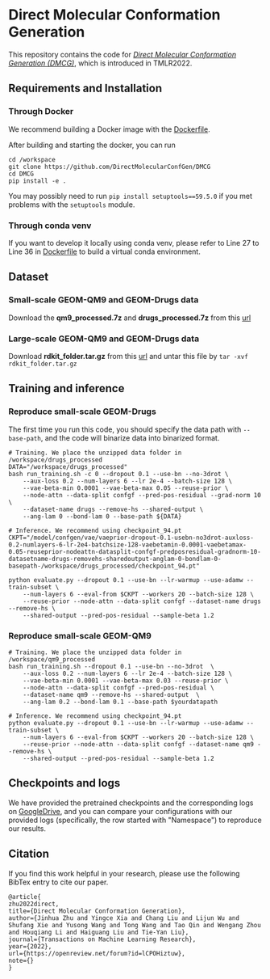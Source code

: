 # Direct Molecular Conformation Generation 
This repository contains the code for *[Direct Molecular Conformation Generation (DMCG)](https://openreview.net/pdf?id=lCPOHiztuw)*, which is introduced in TMLR2022.

## Requirements and Installation

### Through Docker

We recommend building a Docker image with the [Dockerfile](Dockerfile).

After building and starting the docker, you can run

```shell
cd /workspace
git clone https://github.com/DirectMolecularConfGen/DMCG
cd DMCG
pip install -e .
```

You may possibly need to run `pip install setuptools==59.5.0` if you met problems with the `setuptools` module.

### Through conda venv
If you want to develop it locally using conda venv, please refer to Line 27 to Line 36 in [Dockerfile](Dockerfile) to build a virtual conda environment.

## Dataset 

### Small-scale GEOM-QM9 and GEOM-Drugs data
Download the **qm9_processed.7z** and **drugs_processed.7z** from this [url](https://drive.google.com/drive/folders/10dWaj5lyMY0VY4Zl0zDPCa69cuQUGb-6)


### Large-scale GEOM-QM9 and GEOM-Drugs data
Download **rdkit_folder.tar.gz** from this [url](https://dataverse.harvard.edu/dataset.xhtml?persistentId=doi:10.7910/DVN/JNGTDF) and untar this file by `tar -xvf rdkit_folder.tar.gz`


## Training and inference


### Reproduce small-scale GEOM-Drugs
The first time you run this code, you should specify the data path with `--base-path`, and the code will binarize data into binarized format.
```shell
# Training. We place the unzipped data folder in /workspace/drugs_processed
DATA="/workspace/drugs_processed"
bash run_training.sh -c 0 --dropout 0.1 --use-bn --no-3drot \
    --aux-loss 0.2 --num-layers 6 --lr 2e-4 --batch-size 128 \
    --vae-beta-min 0.0001 --vae-beta-max 0.05 --reuse-prior \
    --node-attn --data-split confgf --pred-pos-residual --grad-norm 10 \
    --dataset-name drugs --remove-hs --shared-output \
    --ang-lam 0 --bond-lam 0 --base-path ${DATA}

# Inference. We recommend using checkpoint_94.pt
CKPT="/model/confgen/vae/vaeprior-dropout-0.1-usebn-no3drot-auxloss-0.2-numlayers-6-lr-2e4-batchsize-128-vaebetamin-0.0001-vaebetamax-0.05-reuseprior-nodeattn-datasplit-confgf-predposresidual-gradnorm-10-datasetname-drugs-removehs-sharedoutput-anglam-0-bondlam-0-basepath-/workspace/drugs_processed/checkpoint_94.pt"

python evaluate.py --dropout 0.1 --use-bn --lr-warmup --use-adamw --train-subset \
    --num-layers 6 --eval-from $CKPT --workers 20 --batch-size 128 \
    --reuse-prior --node-attn --data-split confgf --dataset-name drugs --remove-hs \
    --shared-output --pred-pos-residual --sample-beta 1.2
```

### Reproduce small-scale GEOM-QM9

```shell
# Training. We place the unzipped data folder in /workspace/qm9_processed
bash run_training.sh --dropout 0.1 --use-bn --no-3drot  \
    --aux-loss 0.2 --num-layers 6 --lr 2e-4 --batch-size 128 \
    --vae-beta-min 0.0001 --vae-beta-max 0.03 --reuse-prior \
    --node-attn --data-split confgf --pred-pos-residual \
    --dataset-name qm9 --remove-hs --shared-output  \
    --ang-lam 0.2 --bond-lam 0.1 --base-path $yourdatapath

# Inference. We recommend using checkpoint_94.pt
python evaluate.py --dropout 0.1 --use-bn --lr-warmup --use-adamw --train-subset \
    --num-layers 6 --eval-from $CKPT --workers 20 --batch-size 128 \
    --reuse-prior --node-attn --data-split confgf --dataset-name qm9 --remove-hs \
    --shared-output --pred-pos-residual --sample-beta 1.2
```

## Checkpoints and logs
We have provided the pretrained checkpoints and the corresponding logs on [GoogleDrive](https://drive.google.com/drive/folders/1PwXdDLZNSS8bc-kf3Xudd1Q6NySZojML?usp=sharing), and you can compare your configurations with our provided logs (specifically, the row started with "Namespace") to reproduce our results.

## Citation
If you find this work helpful in your research, please use the following BibTex entry to cite our paper.
```
@article{
zhu2022direct,
title={Direct Molecular Conformation Generation},
author={Jinhua Zhu and Yingce Xia and Chang Liu and Lijun Wu and Shufang Xie and Yusong Wang and Tong Wang and Tao Qin and Wengang Zhou and Houqiang Li and Haiguang Liu and Tie-Yan Liu},
journal={Transactions on Machine Learning Research},
year={2022},
url={https://openreview.net/forum?id=lCPOHiztuw},
note={}
}
```
